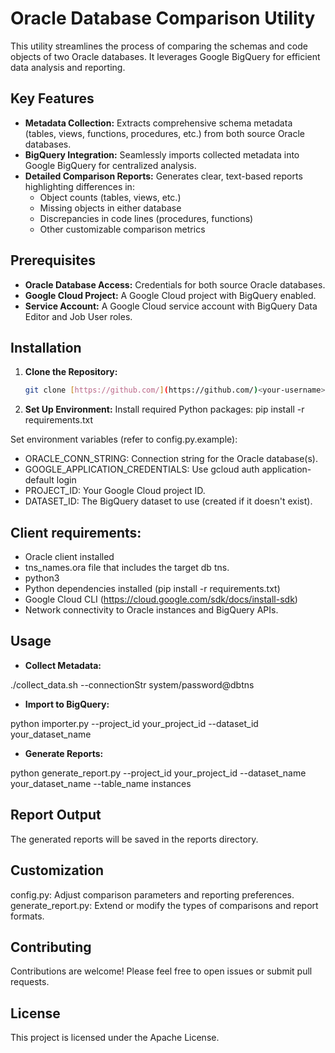 # Oracle Database Comparison Utility

This utility streamlines the process of comparing the schemas and code objects of two Oracle databases. It leverages Google BigQuery for efficient data analysis and reporting.

## Key Features

* **Metadata Collection:**  Extracts comprehensive schema metadata (tables, views, functions, procedures, etc.) from both source Oracle databases.
* **BigQuery Integration:** Seamlessly imports collected metadata into Google BigQuery for centralized analysis.
* **Detailed Comparison Reports:** Generates clear, text-based reports highlighting differences in:
    * Object counts (tables, views, etc.)
    * Missing objects in either database
    * Discrepancies in code lines (procedures, functions)
    * Other customizable comparison metrics

## Prerequisites

* **Oracle Database Access:** Credentials for both source Oracle databases.
* **Google Cloud Project:**  A Google Cloud project with BigQuery enabled.
* **Service Account:** A Google Cloud service account with BigQuery Data Editor and Job User roles.

## Installation

1. **Clone the Repository:**
   ```bash
   git clone [https://github.com/](https://github.com/)<your-username>/<your-repository>.git

2. **Set Up Environment:**
Install required Python packages:
pip install -r requirements.txt

Set environment variables (refer to config.py.example):
* ORACLE_CONN_STRING: Connection string for the Oracle database(s).
* GOOGLE_APPLICATION_CREDENTIALS: Use gcloud auth application-default login
* PROJECT_ID: Your Google Cloud project ID.
* DATASET_ID: The BigQuery dataset to use (created if it doesn't exist).

## Client requirements:

* Oracle client installed
* tns_names.ora file that includes the target db tns.
* python3
* Python dependencies installed (pip install -r requirements.txt)
* Google Cloud CLI (https://cloud.google.com/sdk/docs/install-sdk)
* Network connectivity to Oracle instances and BigQuery APIs.

## Usage
* **Collect Metadata:**

./collect_data.sh --connectionStr system/password@dbtns

* **Import to BigQuery:**

python importer.py --project_id your_project_id --dataset_id your_dataset_name 

* **Generate Reports:**

python generate_report.py --project_id your_project_id --dataset_name your_dataset_name --table_name instances

## Report Output
The generated reports will be saved in the reports directory.

## Customization
config.py: Adjust comparison parameters and reporting preferences.
generate_report.py: Extend or modify the types of comparisons and report formats.

## Contributing
Contributions are welcome! Please feel free to open issues or submit pull requests.

## License
This project is licensed under the Apache License.


